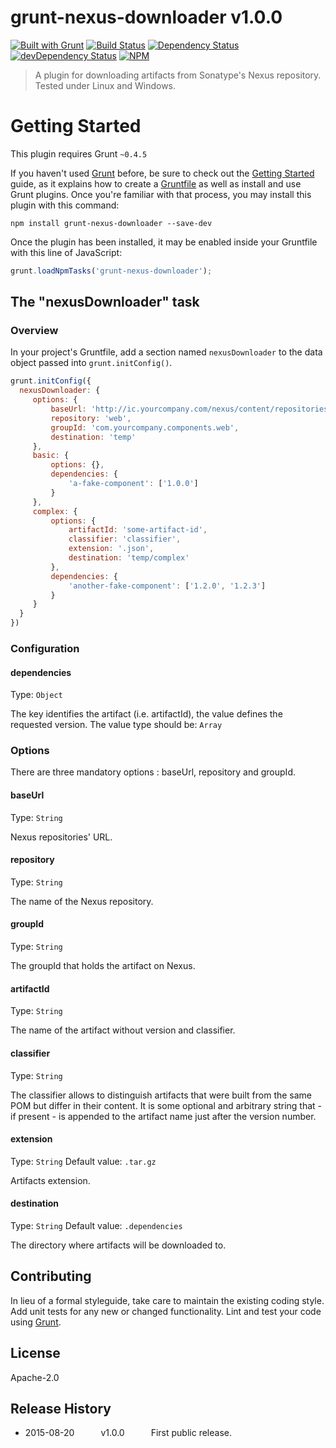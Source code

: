 # grunt-nexus-downloader v1.0.0 
[![Built with Grunt](https://cdn.gruntjs.com/builtwith.png)](http://gruntjs.com/)
[![Build Status](https://travis-ci.org/Chariyski/grunt-nexus-downloader.svg?branch=master)](https://travis-ci.org/Chariyski/grunt-nexus-downloader)
[![Dependency Status](https://david-dm.org/Chariyski/grunt-nexus-downloader.svg)](https://david-dm.org/Chariyski/grunt-nexus-downloader) 
[![devDependency Status](https://david-dm.org/Chariyski/grunt-nexus-downloader/dev-status.svg)](https://david-dm.org/Chariyski/grunt-nexus-downloader#info=devDependencies)
[![NPM](https://nodei.co/npm/grunt-nexus-downloader.png?downloads=true&stars=true)](https://nodei.co/npm/grunt-nexus-downloader/)

> A plugin for downloading artifacts from Sonatype's Nexus repository.  
> Tested under Linux and Windows.

# Getting Started
This plugin requires Grunt `~0.4.5`

If you haven't used [Grunt](http://gruntjs.com/) before, be sure to check out the [Getting Started](http://gruntjs.com/getting-started) guide, as it explains how to create a [Gruntfile](http://gruntjs.com/sample-gruntfile) as well as install and use Grunt plugins. Once you're familiar with that process, you may install this plugin with this command:

```shell
npm install grunt-nexus-downloader --save-dev
```

Once the plugin has been installed, it may be enabled inside your Gruntfile with this line of JavaScript:

```js
grunt.loadNpmTasks('grunt-nexus-downloader');
```

## The "nexusDownloader" task

### Overview
In your project's Gruntfile, add a section named `nexusDownloader` to the data object passed into `grunt.initConfig()`.

```js
grunt.initConfig({
  nexusDownloader: {
     options: {
         baseUrl: 'http://ic.yourcompany.com/nexus/content/repositories',
         repository: 'web',
         groupId: 'com.yourcompany.components.web',
         destination: 'temp'
     },
     basic: {
         options: {},
         dependencies: {
             'a-fake-component': ['1.0.0']
         }
     },
     complex: {
         options: {
             artifactId: 'some-artifact-id',
             classifier: 'classifier',
             extension: '.json',
             destination: 'temp/complex'
         },
         dependencies: {
             'another-fake-component': ['1.2.0', '1.2.3']
         }
     }
  }
})
```

### Configuration

#### dependencies
Type: `Object`

The key identifies the artifact (i.e. artifactId), the value defines the requested version.
The value type should be: `Array`

### Options
There are three mandatory options : baseUrl, repository and groupId.

#### baseUrl
Type: `String`

Nexus repositories' URL.

#### repository
Type: `String`

The name of the Nexus repository.

#### groupId
Type: `String`

The groupId that holds the artifact on Nexus.

#### artifactId
Type: `String`

The name of the artifact without version and classifier.

#### classifier
Type: `String`

The classifier allows to distinguish artifacts that were built from the same POM but differ in their content. 
It is some optional and arbitrary string that - if present - is appended to the artifact name just after the version number.

#### extension
Type: `String`
Default value: `.tar.gz`

Artifacts extension.

#### destination
Type: `String`
Default value: `.dependencies`

The directory where artifacts will be downloaded to.

## Contributing
In lieu of a formal styleguide, take care to maintain the existing coding style. Add unit tests for any new or changed functionality. Lint and test your code using [Grunt](http://gruntjs.com/).

## License

Apache-2.0

## Release History

 * 2015-08-20   v1.0.0   First public release.
